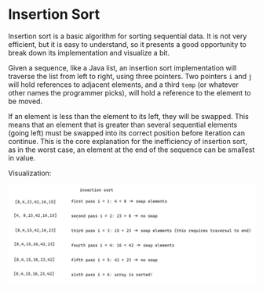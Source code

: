 # Insertion Sort

Insertion sort is a basic algorithm for sorting sequential data. It is not very efficient, but it is easy to understand, so it presents a good opportunity to break down its implementation and visualize a bit.

Given a sequence, like a Java list, an insertion sort implementation will traverse the list from left to right, using three pointers. Two pointers `i` and `j` will hold references to adjacent elements, and a third `temp` (or whatever other names the programmer picks), will hold a reference to the element to be moved.

If an element is less than the element to its left, they will be swapped. This means that an element that is greater than several sequential elements (going left) must be swapped into its correct position before iteration can continue. This is the core explanation for the inefficiency of insertion sort, as in the worst case, an element at the end of the sequence can be smallest in value.

Visualization:

![insertion sort](insertion_sort_diagram.png)
